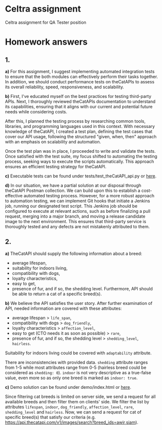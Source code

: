 # Celtra assignment
Celtra assignment for QA Tester position

# Homework answers
## 1.
**a)**
For this assignment, I suggest implementing automated integration tests to ensure that the both modules can effectively perform their tasks together.
In addition, we should conduct performance tests on theCatAPIs to assess its overall reliability, speed, responsiveness, and scalability.

**b)**
First, I've educated myself on the best practices for testing third-party APIs. Next, I thoroughly reviewed theCatAPIs documentation to understand its capabilities, ensuring that it aligns with our current and potential future needs while considering costs.

After this, I planned the testing process by researching common tools, libraries, and programming languages used in this context. With necessary knowledge of theCatAPI, I created a test plan, defining the test cases that cover our API usage, following the structured "given, when, then" approach with an emphasis on scalability and automation.

Once the test plan was in place, I proceeded to write and validate the tests. Once satisfied with the test suite, my focus shifted to automating the testing process, seeking ways to execute the scripts automatically. This approach ensures an efficient testing strategy for theCatAPI.

**c)**
Executable tests can be found under tests/test_theCatAPI_api.py or [here](./tests/test_theCatAPI_api.py).

**d)**
In our situation, we have a partial solution at our disposal through theCatAPI Postman collection. We can build upon this to establish a cost-effective automated testing process. However, for a more robust approach to automation testing, we can implement Git hooks that initiate a Jenkins job, running our designated test script. This Jenkins job should be configured to execute at relevant actions, such as before finalizing a pull request, merging into a major branch, and moving a release candidate image to the next environment. This ensures that third-party service is thoroughly tested and any defects are not mistakenly attributed to them.

## 2.
**a)**
TheCatAPI should supply the following information about a breed: 
- average lifespan,         
- suitability for indoors living,
- compatibility with dogs,
- loyalty characteristics,
- easy to get,
- presence of fur, and if so, the shedding level.
Furthermore, API should be able to return a cat of a specific breed(s). 

**b)**
We believe the API satisfies the user story. After further examination of API, needed information are covered with these attributes: 
- average lifespan > `life_span`,
- compatibility with dogs > `dog_friendly`,
- loyalty characteristics > `affection_level`, 
- easy to get (CTO needs it as soon as possible) > `rare`,
- presence of fur, and if so, the shedding level > `shedding_level`, `hairless`.

Suitability for indoors living could be covered with `adaptability` attribute. 

There are inconsistencies with provided data. `shedding` attribute ranges from 1-5 while most attributes range from 0-5 (hairless breed could be considered as `shedding: 0`). `indoor` is not very descriptive as a true-false value, even more so as only one breed is marked as `indoor: true`.

**c)**
Demo solution can be found under demo/index.html or [here](./demo/index.html).

Since filtering cat breeds is limited on server side, we send a request for all available breeds and then filter them on clients' side. We filter the list by attributes `lifespan`, `indoor`, `dog_friendly`, `affection_level`, `rare`, `shedding_level` and `hairless`. Now, we can send a request for cat of specific breed(s) that satisfy our criteria (e.g. https://api.thecatapi.com/v1/images/search?breed_ids=awir,siam).
